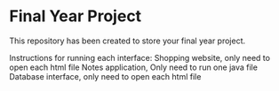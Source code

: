 # Final Year Project

This repository has been created to store your final year project.

Instructions for running each interface: 
Shopping website, only need to open each html file
Notes application, Only need to run one java file
Database interface, only need to open each html file
